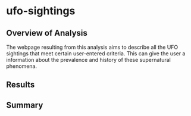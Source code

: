 # ufo-sightings

## Overview of Analysis
The webpage resulting from this analysis aims to describe all the UFO sightings that meet certain user-entered criteria. This can give the user a information about the prevalence and history of these supernatural phenomena.

## Results

## Summary

